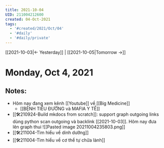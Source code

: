 ```yaml
---
title: 2021-10-04
UID: 211004212600
created: 04-Oct-2021
tags:
  - '#created/2021/Oct/04'
  - '#daily'
  - '#daily/private'
---
```

[[2021-10-03|<- Yesterday]] | [[2021-10-05|Tomorrow ->]]
# Monday, Oct 4, 2021

## Notes:
- Hôm nay đang xem kênh [[Youtube]] về [[Big Medicine]]
	- [[BỆNH TIỂU ĐƯỜNG và MAFIA Y TẾ]]
- [[🛠️210924-Build mkdocs from scratch]]: support graph outgoing links dùng python scan outgoing và backlink [[2021-10-03]]. Hôm nay đưa lên graph thui
	![[Pasted image 20211004235803.png]]
- [[🛠️211004-Tìm hiểu về dinh dưỡng]]
- [[🛠️211004-Tìm hiểu về cơ thể tự chữa lành]]
